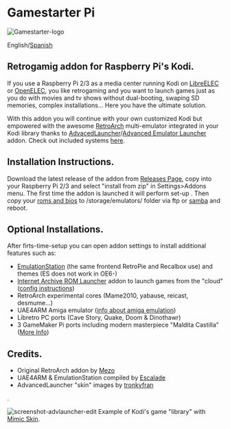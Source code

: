 # Gamestarter Pi
![Gamestarter-logo](https://github.com/bite-your-idols/gamestarter/raw/master/assets/gamestarter-logo-dark.jpg)

English/[Spanish](https://github.com/bite-your-idols/gamestarter/blob/master/README-ES.md)


## Retrogamig addon for Raspberry Pi's Kodi.

If you use a Raspberry Pi 2/3 as a media center running Kodi on [LibreELEC](https://libreelec.tv/) or [OpenELEC](http://openelec.tv/), you like retrogaming and you want to launch games just as you do with movies and tv shows without dual-booting, swaping SD memories, complex installations... Here you have the ultimate solution.

With this addon you will continue with your own customized Kodi but empowered with the awesome [RetroArch](http://www.libretro.com/) multi-emulator integrated in your Kodi library thanks to [AdvacedLauncher](http://forum.kodi.tv/showthread.php?tid=85724)/[Advanced Emulator Launcher](http://forum.kodi.tv/showthread.php?tid=287826) addon. Check out included systems [here](https://github.com/bite-your-idols/Gamestarter-Pi/issues/35).


## Installation Instructions.

Download the latest release of the addon from [Releases Page](https://github.com/bite-your-idols/Gamestarter-Pi/releases/latest), copy into your Raspberry Pi 2/3 and select "install from zip" in Settings>Addons menu. The first time the addon is launched it will perform set-up . Then copy your [roms and bios](https://github.com/libretro/Lakka/wiki/ROMs-and-BIOSes) to /storage/emulators/ folder via ftp or [samba](http://wiki.openelec.tv/index.php/Accessing_Samba_Shares) and reboot.


## Optional Installations.

After firts-time-setup you can open addon settings to install additional features such as:
- [EmulationStation](https://github.com/Herdinger/EmulationStation) (the same frontend RetroPie and Recalbox use) and themes (ES does not work in OE6-)
- [Internet Archive ROM Launcher](https://github.com/zach-morris/plugin.program.iarl/wiki) addon to launch games from the "cloud" ([config instructions](https://github.com/bite-your-idols/Gamestarter-Pi/issues/31))
- RetroArch experimental cores (Mame2010, yabause, reicast, desmume...)
- UAE4ARM Amiga emulator ([info about amiga emulation](https://github.com/bite-your-idols/Gamestarter-Pi/issues/34))
- Libretro PC ports (Cave Story, Quake, Doom & Dinothawr)
- 3 GameMaker Pi ports including modern masterpiece "Maldita Castilla" ([More Info](https://github.com/bite-your-idols/gamemaker-pi))

## Credits.

- Original RetroArch addon by [Mezo](http://openelec.tv/forum/128-addons/72972-retroarch-addon-arm-rpi)
- UAE4ARM & EmulationStation compiled by [Escalade](https://forum.libreelec.tv/thread-302.html)
- AdvancedLauncher "skin" images by [tronkyfran](https://github.com/HerbFargus/es-theme-tronkyfran)

.

![screenshot-advlauncher-edit](https://github.com/bite-your-idols/Gamestarter-Pi/raw/master/assets/screenshot-gamestarter-advlauncher-mimic.png)
Example of Kodi's game "library" with [Mimic Skin](http://kodi.wiki/view/Add-on:mimic).


